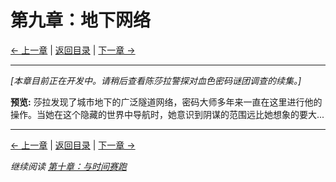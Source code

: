 # 第九章：地下网络

[← 上一章](chapter08.md) | [返回目录](../index.md) | [下一章 →](chapter10.md)

---

*[本章目前正在开发中。请稍后查看陈莎拉警探对血色密码谜团调查的续集。]*

**预览:**
莎拉发现了城市地下的广泛隧道网络，密码大师多年来一直在这里进行他的操作。当她在这个隐藏的世界中导航时，她意识到阴谋的范围远比她想象的要大...

---

[← 上一章](chapter08.md) | [返回目录](../index.md) | [下一章 →](chapter10.md)

*继续阅读 [第十章：与时间赛跑](chapter10.md)*
